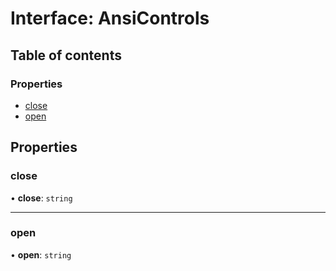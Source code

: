 # Interface: AnsiControls

## Table of contents

### Properties

- [close](AnsiControls.md#close)
- [open](AnsiControls.md#open)

## Properties

### close

• **close**: `string`

___

### open

• **open**: `string`
